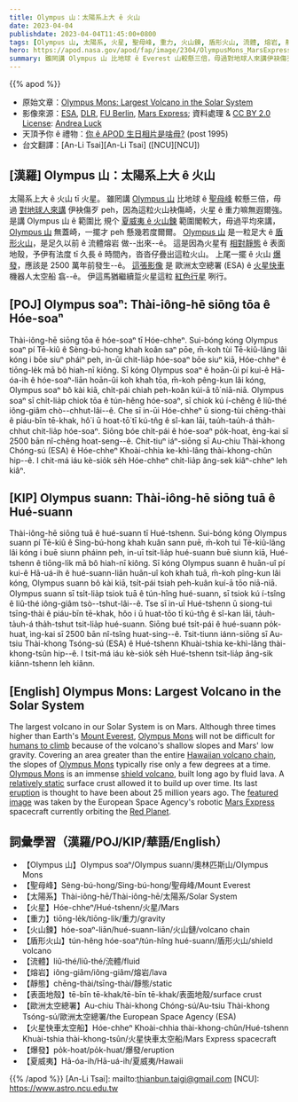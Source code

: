 ```yaml
---
title: Olympus 山：太陽系上大 ê 火山
date: 2023-04-04
publishdate: 2023-04-04T11:45:00+0800
tags: [Olympus 山, 太陽系, 火星, 聖母峰, 重力, 火山鍊, 盾形火山, 流體, 熔岩, 靜態, 表面地殼, 歐洲太空總署, ESA, 火星快車太空船, 夏威夷]
hero: https://apod.nasa.gov/apod/fap/image/2304/OlympusMons_MarsExpress_960.jpg
summary: 雖罔講 Olympus 山 比地球 ê Everest 山較懸三倍，毋過對地球人來講伊袂傷歹 peh，因為這粒火山袂傷崎，火星 ê 重力嘛無遐爾強。
---
```


{{% apod %}}

- 原始文章：[Olympus Mons: Largest Volcano in the Solar System](https://apod.nasa.gov/apod/ap230404.html)
- 影像來源：[ESA](https://www.esa.int/), [DLR](https://www.dlr.de/EN/organisation-dlr/dlr/dlr-at-a-glance.html), [FU Berlin](https://www.fu-berlin.de/), [Mars Express](https://www.esa.int/Science_Exploration/Space_Science/Mars_Express); 資料處理 & [CC BY 2.0 License](https://creativecommons.org/licenses/by/2.0/): [Andrea Luck](https://twitter.com/andrluck)
- 天頂予你 ê 禮物：[你 ê APOD 生日相片是啥毋?](https://apod.nasa.gov/apod/calendar/allyears.html) (post 1995)
- 台文翻譯：[An-Li Tsai][An-Li Tsai] ([NCU][NCU])

## [漢羅] Olympus 山：太陽系上大 ê 火山
太陽系上大 ê 火山 tī 火星。
雖罔講 [Olympus 山][Olympus Mons 1] 比地球 ê [聖母峰][Mount Everest] 較懸三倍，毋過 [對地球人來講][humans to climb] 伊袂傷歹 peh，因為這粒火山袂傷崎，火星 ê 重力嘛無遐爾強。
是講 Olympus 山 ê 範圍比 規个 [夏威夷 ê 火山鍊][Hawaiian volcano chain] 範圍閣較大，毋過平均來講，[Olympus 山][Olympus Mons 2] 無蓋崎，一擺才 peh 懸幾若度爾爾。
[Olympus 山][Olympus Mons 3] 是一粒足大 ê [盾形火山][shield volcano]，是足久以前 ê 流體熔岩 做--出來--ê。
這是因為火星有 [相對靜態][relatively static] ê 表面地殼，予伊有法度 tī 久長 ê 時間內，沓沓仔疊出這粒火山。
上尾一擺 ê 火山 [爆發][eruption]，應該是 2500 萬年前發生--ê。
[這張影像][featured image] 是 歐洲太空總署 (ESA) ê [火星快車][Mars Express] 機器人太空船 翕--ê。
伊這馬猶繼續踅火星這粒 [紅色行星][Red Planet] 咧行。

## [POJ] Olympus soaⁿ: Thài-iông-hē siōng tōa ê Hóe-soaⁿ
Thài-iông-hē siōng tōa ê hóe-soaⁿ tī Hóe-chheⁿ.
Sui-bóng kóng Olympus soaⁿ pí Tē-kiû ê Sèng-bú-hong khah koân saⁿ pōe, m̄-koh tùi Tē-kiû-lâng lâi kóng i bōe siuⁿ pháiⁿ peh, in-ūi chit-lia̍p hóe-soaⁿ bōe siuⁿ kiā, Hóe-chheⁿ ê tiōng-le̍k mā bô hiah-nī kiông.
Sī kóng Olympus soaⁿ ê hoān-ûi pí kui-ê Hā-óa-ih ê hóe-soaⁿ-liān hoān-ûi koh khah tōa, m̄-koh pêng-kun lâi kóng, Olympus soaⁿ bô kài kiā, chi̍t-pái chiah peh-koân kúi-ā tō͘ niā-niā.
Olympus soaⁿ sī chi̍t-lia̍p chiok tōa ê tún-hêng hóe-soaⁿ, sī chiok kú í-chêng ê liû-thé iông-giâm chò--chhut-lâi--ê.
Che sī in-ūi Hóe-chheⁿ ū siong-tùi chēng-thài ê piáu-bīn tē-khak, hô͘ i ū hoat-tō͘ tī kú-tn̂g ê sî-kan lāi, tau̍h-tau̍h-á tha̍h-chhut chit-lia̍p hóe-soaⁿ.
Siōng bóe chi̍t-pái ê hóe-soaⁿ po̍k-hoat, èng-kai sī 2500 bān nî-chêng hoat-seng--ê.
Chit-tiuⁿ iáⁿ-siōng sī Au-chiu Thài-khong Chóng-sú (ESA) ê Hóe-chheⁿ Khoài-chhia ke-khì-lâng thài-khong-chûn hip--ê.
I chit-má iáu kè-sio̍k se̍h Hóe-chheⁿ chit-lia̍p âng-sek kiâⁿ-chheⁿ leh kiâⁿ.

## [KIP] Olympus suann: Thài-iông-hē siōng tuā ê Hué-suann
Thài-iông-hē siōng tuā ê hué-suann tī Hué-tshenn.
Sui-bóng kóng Olympus suann pí Tē-kiû ê Sìng-bú-hong khah kuân sann puē, m̄-koh tuì Tē-kiû-lâng lâi kóng i buē siunn pháinn peh, in-uī tsit-lia̍p hué-suann buē siunn kiā, Hué-tshenn ê tiōng-li̍k mā bô hiah-nī kiông.
Sī kóng Olympus suann ê huān-uî pí kui-ê Hā-uá-ih ê hué-suann-liān huān-uî koh khah tuā, m̄-koh pîng-kun lâi kóng, Olympus suann bô kài kiā, tsi̍t-pái tsiah peh-kuân kuí-ā tōo niā-niā.
Olympus suann sī tsi̍t-lia̍p tsiok tuā ê tún-hîng hué-suann, sī tsiok kú í-tsîng ê liû-thé iông-giâm tsò--tshut-lâi--ê.
Tse sī in-uī Hué-tshenn ū siong-tuì tsīng-thài ê piáu-bīn tē-khak, hôo i ū huat-tōo tī kú-tn̂g ê sî-kan lāi, ta̍uh-ta̍uh-á tha̍h-tshut tsit-lia̍p hué-suann.
Siōng bué tsi̍t-pái ê hué-suann po̍k-huat, ìng-kai sī 2500 bān nî-tsîng huat-sing--ê.
Tsit-tiunn iánn-siōng sī Au-tsiu Thài-khong Tsóng-sú (ESA) ê Hué-tshenn Khuài-tshia ke-khì-lâng thài-khong-tsûn hip--ê.
I tsit-má iáu kè-sio̍k se̍h Hué-tshenn tsit-lia̍p âng-sik kiânn-tshenn leh kiânn.

## [English] Olympus Mons: Largest Volcano in the Solar System
The largest volcano in our Solar System is on Mars.
Although three times higher than Earth's [Mount Everest][Mount Everest], [Olympus Mons][Olympus Mons 1] will not be difficult for [humans to climb][humans to climb] because of the volcano's shallow slopes and Mars' low gravity.
Covering an area greater than the entire [Hawaiian volcano chain][Hawaiian volcano chain], the slopes of [Olympus Mons][Olympus Mons 2] typically rise only a few degrees at a time.
[Olympus Mons][Olympus Mons 3] is an immense [shield volcano][shield volcano], built long ago by fluid lava.
A [relatively static][relatively static] surface crust allowed it to build up over time.
Its last [eruption][eruption] is thought to have been about 25 million years ago.
The [featured image][featured image] was taken by the European Space Agency's robotic [Mars Express][Mars Express] spacecraft currently orbiting the [Red Planet][Red Planet].

## 詞彙學習（漢羅/POJ/KIP/華語/English）
- 【Olympus 山】Olympus soaⁿ/Olympus suann/奧林匹斯山/Olympus Mons
- 【聖母峰】Sèng-bú-hong/Sìng-bú-hong/聖母峰/Mount Everest
- 【太陽系】Thài-iông-hē/Thài-iông-hē/太陽系/Solar System
- 【火星】Hóe-chheⁿ/Hué-tshenn/火星/Mars
- 【重力】tiōng-le̍k/tiōng-li̍k/重力/gravity
- 【火山鍊】hóe-soaⁿ-liān/hué-suann-liān/火山鏈/volcano chain
- 【盾形火山】tún-hêng hóe-soaⁿ/tún-hîng hué-suann/盾形火山/shield volcano
- 【流體】liû-thé/liû-thé/流體/fluid
- 【熔岩】iông-giâm/iông-giâm/熔岩/lava
- 【靜態】chēng-thài/tsīng-thài/靜態/static
- 【表面地殼】tē-bīn tē-khak/tē-bīn tē-khak/表面地殼/surface crust
- 【歐洲太空總署】Au-chiu Thài-khong Chóng-sú/Au-tsiu Thài-khong Tsóng-sú/歐洲太空總署/the European Space Agency (ESA)
- 【火星快車太空船】Hóe-chheⁿ Khoài-chhia thài-khong-chûn/Hué-tshenn Khuài-tshia thài-khong-tsûn/火星快車太空船/Mars Express spacecraft
- 【爆發】po̍k-hoat/po̍k-huat/爆發/eruption
- 【夏威夷】Hā-óa-ih/Hā-uá-ih/夏威夷/Hawaii


{{% /apod %}}
[An-Li Tsai]: mailto:thianbun.taigi@gmail.com
[NCU]: https://www.astro.ncu.edu.tw

[copyright]: https://apod.nasa.gov/apod/fap/lib/about_apod.html#srapply
[License]: https://creativecommons.org/licenses/by/2.0/

[Mount Everest]:https://apod.nasa.gov/apod/ap110417.html
[Olympus Mons 1]:https://mars.nasa.gov/gallery/atlas/olympus-mons.html
[humans to climb]:https://apod.nasa.gov/apod/ap230326.html
[Hawaiian volcano chain]:https://apod.nasa.gov/apod/ap951216.html
[Olympus Mons 2]:https://youtu.be/QXpzNNARzGI
[Olympus Mons 3]:https://en.wikipedia.org/wiki/Olympus_Mons
[shield volcano]:https://www.nps.gov/articles/000/shield-volcanoes.htm
[relatively static]:https://www.rd.com/wp-content/uploads/2020/06/GettyImages-845712410.jpg
[eruption]:https://spaceplace.nasa.gov/volcanoes2/
[featured image]:https://www.flickr.com/photos/192271236@N03/52770375578/in/pool-apods/
[Mars Express]:https://en.wikipedia.org/wiki/Mars_Express
[Red Planet]:https://www.nasa.gov/feature/goddard/2021/nasa-confirms-thousands-of-massive-ancient-volcanic-eruptions-on-mars


